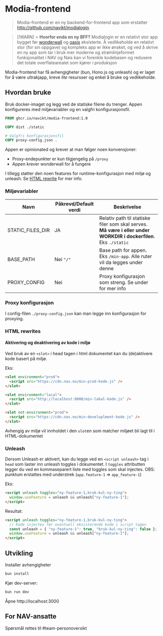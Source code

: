 # Modia-frontend

> Modia-frontend er en ny backend-for-frontend app som erstatter http://github.com/navikt/modialogin.

> [!WARN] > **Hvorfor enda en ny BFF?**
> Modialogin er en relativt stor app bygget før [wonderwall](https://github.com/nais/wonderwall) og [oasis](https://github.com/navikt/oasis) eksisterte.
> Å vedlikeholde en relativt stor (for sin oppgave) og kompleks app er ikke ønsket, og ved å skrive
> en ny app som tar i bruk mer moderne og strømlinjeformet funksjonalitet i NAV og Nais kan vi
> forenkle kodebasen og redusere det totale overflatearealet som kjører i produksjon

Modia-frontend har få avhengigheter (bun, Hono.js og unleash) og er laget for å være ultrakjapp,
kreve _lite_ resursser og enkel å bruke og vedlikeholde.

## Hvordan bruke

Bruk docker-imaget og legg ved de statiske filene du trenger. Appen konfigureres med miljøvariabler
og en valgfri konfigurasjonsfil.

```Dockerfile
FROM ghcr.io/navikt/modia-frontend:1.0

COPY dist ./static

# Valgfri konfigurasjonsfil
COPY proxy-config.json .
```

Appen er opinionated og krever at man følger noen konvensjoner:

- Proxy-endepunkter er kun tilgjengelig på `/proxy`
- Appen krever wonderwall for å fungere

I tillegg støtter den noen features for runtime-konfigurasjon med miljø og unleash. Se [HTML rewrite](https://github.com/navikt/modia-frotend#html-rewrites)
for mer info.

### Miljøvariabler

| Navn             | Påkrevd/Default verdi | Beskrivelse                                                                                                      |
| ---------------- | --------------------- | ---------------------------------------------------------------------------------------------------------------- |
| STATIC_FILES_DIR | JA                    | Relativ path til statiske filer som skal serves. **Må være i eller under WORKDIR i dockerfilen**. Eks `./static` |
| BASE_PATH        | Nei `"/"`             | Base path for appen. Eks `/min-app`. Alle ruter vil da legges under denne                                        |
| PROXY_CONFIG     | Nei                   | Proxy konfigurasjon som streng. Se under for mer info                                                            |

### Proxy konfigurasjon

I config-filen `./proxy-config.json` kan man legge inn konfigurasjon for proxying.

### HTML rewrites

#### Aktivering og deaktivering av kode i miljø

Ved bruk av en `<slot>` i head tagen i html dokumentet kan du (de)aktivere kode basert på miljø.

Eks:

```html
<slot environment="prod">
  <script src="https://cdn.nav.no/min-prod-kode.js" />
</slot>

<slot environment="local">
  <script src="http://localhost:8000/min-lokal-kode.js" />
</slot>

<slot not-environment="prod">
  <script src="https://cdn.nav.no/min-developlment-kode.js" />
</slot>
```

Avhengig av miljø vil innholdet i den `slot`en som matcher miljøet bli lagt til i HTML-dokumentet

### Unleash

Dersom Unleash er aktivert, kan du legge ved en `<script unleash>` tag i `head` som laster inn
unleash toggles i dokumentet. I `toggles` attributten legger du ved en kommaseparert liste med
toggles som skal injectes. OBS: punktum erstattes med understrek (`app.feature-1` => `app_feature-1`)

Eks:

```html
<script unleash toggles="ny-feature-1,bruk-kul-ny-ting">
  window.useFeature = unleash && unleash["ny-feature-1"];
</script>
```

Resultat:

```html
<script unleash toggles="ny-feature-1,bruk-kul-ny-ting">
  // Kode injectes før eventuell eksisterende kode i script tagen
  const unleash = { "ny-feature-1": true, "bruk-kul-ny-ting": false };
  window.useFeature = unleash && unleash["ny-feature-1"];
</script>
```

## Utvikling

Installer avhengigheter

```sh
bun install
```

Kjør dev-server:

```sh
bun run dev
```

Åpne http://localhost:3000

## For NAV-ansatte

Spørsmål rettes til #team-personoversikt
